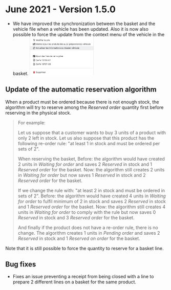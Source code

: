 # June 2021 - Version 1.5.0

- We have improved the synchronization between the basket and the vehicle file when a vehicle has been updated. Also it is now also possible to force the update from the context menu of the vehicle in the basket.
  <img src="https://raw.githubusercontent.com/gear-group/release-notes/master/release-notes/1.5.0/sync-basket-dealer-file.png" width="200" class="mx-2"/>

## Update of the automatic reservation algorithm

When a product must be ordered because there is not enough stock, the algorithm will try to reserve among the _Reserved order_ quantity first before reserving in the physical stock.

> For example:
>
> Let us suppose that a customer wants to buy 3 units of a product with only 2 left in stock.
> Let us also suppose that this product has the following re-order rule: "at least 1 in stock and must be ordered per sets of 2".
>
> When reserving the basket,
> Before: the algorithm would have created 2 units in _Waiting for order_ and saves 2 _Reserved_ in stock and 1 _Reserved order_ for the basket.
> Now: the algorithm still creates 2 units in _Waiting for order_ but now saves 1 _Reserved_ in stock and 2 _Reserved order_ for the basket.
>
> If we change the rule with: "at least 2 in stock and must be ordered in sets of 2".
> Before: the algorithm would have created 4 units in _Waiting for order_ to fulfil minimum of 2 in stock and saves 2 _Reserved_ in stock and 1 _Reserved order_ for the basket.
> Now: the algorithm still creates 4 units in _Waiting for order_ to comply with the rule but now saves 0 _Reserved_ in stock and 3 _Reserved order_ for the basket.
>
> And finally if the product does not have a re-order rule, there is no change.
> The algorithm creates 1 units in _Pending order_ and saves 2 _Reserved_ in stock and 1 _Reserved on order_ for the basket.

Note that it is still possible to force the quantity to reserve for a basket line.

## Bug fixes

- Fixes an issue preventing a receipt from being closed with a line to prepare 2 different lines on a basket for the same product.
